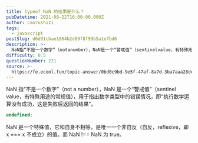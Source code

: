 ```yaml
---
title: typeof NaN 的结果是什么？
pubDatetime: 2021-08-22T16:00:00.000Z
author: caorushizi
tags:
  - javascript
postSlug: d6d91cbae1864b2d89f8f99b5a1e7bd6
description: >-
  NaN指“不是一个数字”（notanumber），NaN是一个“警戒值”（sentinelvalue，有特殊用途的常规值），用于指出数字类型中的错误情况，即“执行数学运算没有成功，这是失败后返回的结果
difficulty: 0.5
questionNumber: 221
source: >-
  https://fe.ecool.fun/topic-answer/0bd0c9bd-9e5f-47af-8a7d-3ba7aaa28dcd?orderBy=updateTime&order=desc&tagId=10
---
```


NaN 指“不是一个数字”（not a number），NaN 是一个“警戒值”（sentinel value，有特殊用途的常规值），用于指出数字类型中的错误情况，即“执行数学运算没有成功，这是失败后返回的结果”。

```typescript
undefined;
```

NaN 是一个特殊值，它和自身不相等，是唯一一个非自反（自反，reflexive，即 x === x 不成立）的值。而 NaN !== NaN 为 true。
